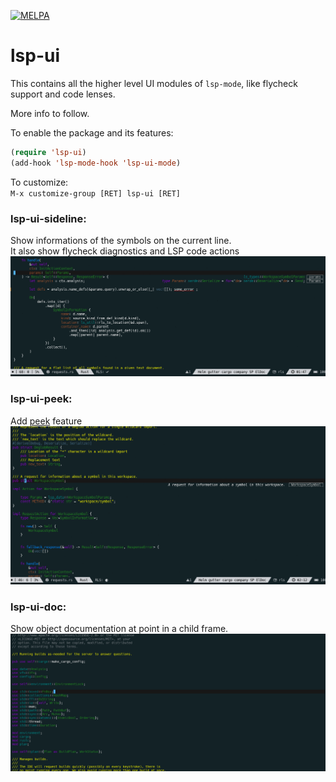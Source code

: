 [![MELPA](https://melpa.org/packages/lsp-ui-badge.svg)](https://melpa.org/#/lsp-ui)

# lsp-ui

This contains all the higher level UI modules of `lsp-mode`, like flycheck support and code lenses.

More info to follow.

To enable the package and its features:

``` el
(require 'lsp-ui)
(add-hook 'lsp-mode-hook 'lsp-ui-mode)
```

To customize:  
`M-x customize-group [RET] lsp-ui [RET]`   

### lsp-ui-sideline:
Show informations of the symbols on the current line.  
It also show flycheck diagnostics and LSP code actions  
![lsp-line](images/lsp-line.gif)

### lsp-ui-peek:
Add [peek](https://code.visualstudio.com/docs/editor/editingevolved#_peek) feature  
![lsp-xref](images/lsp-xref.gif)

### lsp-ui-doc:
Show object documentation at point in a child frame.  
![lsp-ui-doc](images/lsp-ui-doc.gif)
